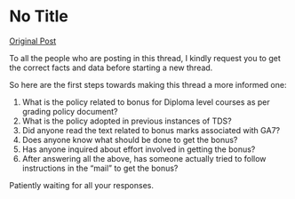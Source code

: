 # No Title

[Original Post](https://discourse.onlinedegree.iitm.ac.in/t/172246/23)

<p>To all the people who are posting in this thread, I kindly request you to get the correct facts and data before starting a new thread.</p>
<p>So here are the first steps towards making this thread a more informed one:</p>
<ol>
<li>What is the policy related to bonus for Diploma level courses as per grading policy document?</li>
<li>What is the policy adopted in previous instances of TDS?</li>
<li>Did anyone read the text related to bonus marks associated with GA7?</li>
<li>Does anyone know what should be done to get the bonus?</li>
<li>Has anyone inquired about effort involved in getting the bonus?</li>
<li>After answering all the above, has someone actually tried to follow instructions in the “mail” to get the bonus?</li>
</ol>
<p>Patiently waiting for all your responses.</p>